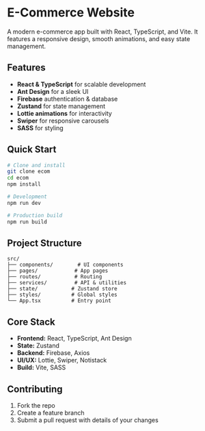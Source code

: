 # E-Commerce Website

A modern e-commerce app built with React, TypeScript, and Vite. It features a responsive design, smooth animations, and easy state management.

## Features
- **React & TypeScript** for scalable development
- **Ant Design** for a sleek UI
- **Firebase** authentication & database
- **Zustand** for state management
- **Lottie animations** for interactivity
- **Swiper** for responsive carousels
- **SASS** for styling

## Quick Start
```bash
# Clone and install
git clone ecom
cd ecom
npm install

# Development
npm run dev

# Production build
npm run build
```

## Project Structure
```
src/
├── components/        # UI components
├── pages/            # App pages
├── routes/           # Routing
├── services/         # API & utilities
├── state/           # Zustand store
├── styles/          # Global styles
└── App.tsx          # Entry point
```

## Core Stack
- **Frontend:** React, TypeScript, Ant Design
- **State:** Zustand
- **Backend:** Firebase, Axios
- **UI/UX:** Lottie, Swiper, Notistack
- **Build:** Vite, SASS

## Contributing
1. Fork the repo
2. Create a feature branch
3. Submit a pull request with details of your changes
